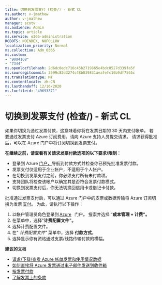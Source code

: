 ```yaml
---
title: 切换到发票支付 (检查/) - 新式 CL
ms.author: v-jmathew
author: v-jmathew
manager: scotv
ms.audience: Admin
ms.topic: article
ms.service: o365-administration
ROBOTS: NOINDEX, NOFOLLOW
localization_priority: Normal
ms.collection: Adm_O365
ms.custom:
- "9004168"
- "7344"
ms.openlocfilehash: 2d6dc0edc716c45b2719865e4bdc0527d339fa5f
ms.sourcegitcommit: 3599c82d3274c48b039831aeafefc16b9df7565c
ms.translationtype: MT
ms.contentlocale: zh-CN
ms.lasthandoff: 12/16/2020
ms.locfileid: "49693371"
---
```

# <a name="switch-to-invoice-pay-checkwire-transfer---modern-cl"></a>切换到发票支付 (检查/) - 新式 CL

如果你切换为通过发票付款，这意味着你将在发票日期的 30 天内支付帐单。 若要通过发票支付 Azure 订阅费用，请向 Azure 支持人员提交请求。 请求获得批准后，可以在 Azure 门户中将订阅切换到发票支付。

**在继续之前，请查看有关请求发票付款选项的以下要求/限制：**

- 登录到 Azure [门户，](https://portal.azure.com/)导航到付款方式并检查你已预先批准发票付款。
- 发票支付仅适用于企业帐户，不适用于个人帐户。
- 在切换到发票支付之前，你必须支付所有未付款项。
- 支持团队将检查该帐户以确定其是否符合发票付款模式。
- 切换到发票支付后，你无法切换回信用卡或借记卡付款。

批准通过发票支付后，可以通过 Azure 门户中的支票或数据传输将 Azure 订阅切换为发票 [支付](https://portal.azure.com/)。
为此，请执行以下操作：

1. 以帐户管理员角色登录到 [Azure](https://portal.azure.com/)   门户。 搜索并选择 **"成本管理 + 计费"。**
2. 在菜单中，选择"**计费配置文件"。**
3. 选择计费配置文件。
4. 在" *计费配置文件"* 菜单中，选择 **付款方式**。
5. 选择显示你有资格通过支票/线路传输付款的横幅。

**建议的文档**

- [请求/下载/查看 Azure 帐单发票和使用情况数据](https://docs.microsoft.com/azure/billing/billing-download-azure-invoice-daily-usage-date)
- [如何直接将 Azure 发票通过电子邮件发送到收件箱](https://docs.microsoft.com/azure/billing/billing-download-azure-invoice-daily-usage-date)
- [按发票付款](https://docs.microsoft.com/azure/billing/billing-how-to-pay-by-invoice)
- [了解发票上的条款](https://docs.microsoft.com/azure/billing/billing-understand-your-invoice)
